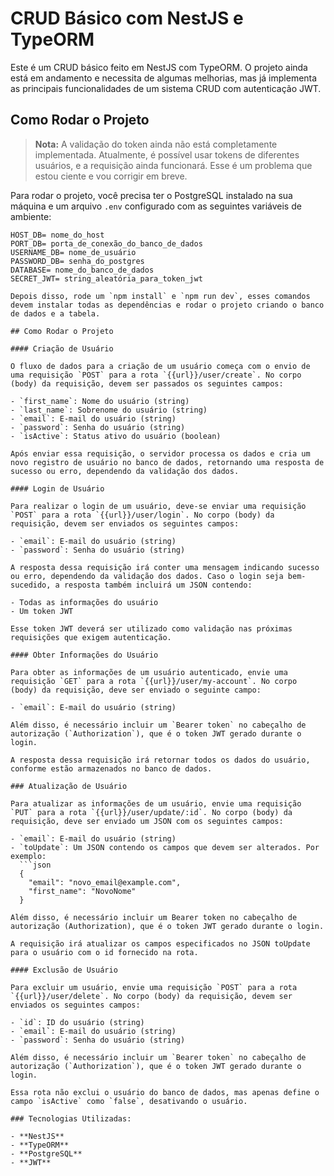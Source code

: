 # CRUD Básico com NestJS e TypeORM

Este é um CRUD básico feito em NestJS com TypeORM. O projeto ainda está em andamento e necessita de algumas melhorias, mas já implementa as principais funcionalidades de um sistema CRUD com autenticação JWT.

## Como Rodar o Projeto

> **Nota:** A validação do token ainda não está completamente implementada. Atualmente, é possível usar tokens de diferentes usuários, e a requisição ainda funcionará. Esse é um problema que estou ciente e vou corrigir em breve.

Para rodar o projeto, você precisa ter o PostgreSQL instalado na sua máquina e um arquivo `.env` configurado com as seguintes variáveis de ambiente:

```plaintext
HOST_DB= nome_do_host
PORT_DB= porta_de_conexão_do_banco_de_dados
USERNAME_DB= nome_de_usuário
PASSWORD_DB= senha_do_postgres
DATABASE= nome_do_banco_de_dados
SECRET_JWT= string_aleatória_para_token_jwt

Depois disso, rode um `npm install` e `npm run dev`, esses comandos devem instalar todas as dependências e rodar o projeto criando o banco de dados e a tabela.

## Como Rodar o Projeto

#### Criação de Usuário

O fluxo de dados para a criação de um usuário começa com o envio de uma requisição `POST` para a rota `{{url}}/user/create`. No corpo (body) da requisição, devem ser passados os seguintes campos:

- `first_name`: Nome do usuário (string)
- `last_name`: Sobrenome do usuário (string)
- `email`: E-mail do usuário (string)
- `password`: Senha do usuário (string)
- `isActive`: Status ativo do usuário (boolean)

Após enviar essa requisição, o servidor processa os dados e cria um novo registro de usuário no banco de dados, retornando uma resposta de sucesso ou erro, dependendo da validação dos dados.

#### Login de Usuário

Para realizar o login de um usuário, deve-se enviar uma requisição `POST` para a rota `{{url}}/user/login`. No corpo (body) da requisição, devem ser enviados os seguintes campos:

- `email`: E-mail do usuário (string)
- `password`: Senha do usuário (string)

A resposta dessa requisição irá conter uma mensagem indicando sucesso ou erro, dependendo da validação dos dados. Caso o login seja bem-sucedido, a resposta também incluirá um JSON contendo:

- Todas as informações do usuário
- Um token JWT

Esse token JWT deverá ser utilizado como validação nas próximas requisições que exigem autenticação.

#### Obter Informações do Usuário

Para obter as informações de um usuário autenticado, envie uma requisição `GET` para a rota `{{url}}/user/my-account`. No corpo (body) da requisição, deve ser enviado o seguinte campo:

- `email`: E-mail do usuário (string)

Além disso, é necessário incluir um `Bearer token` no cabeçalho de autorização (`Authorization`), que é o token JWT gerado durante o login.

A resposta dessa requisição irá retornar todos os dados do usuário, conforme estão armazenados no banco de dados.

### Atualização de Usuário

Para atualizar as informações de um usuário, envie uma requisição `PUT` para a rota `{{url}}/user/update/:id`. No corpo (body) da requisição, deve ser enviado um JSON com os seguintes campos:

- `email`: E-mail do usuário (string)
- `toUpdate`: Um JSON contendo os campos que devem ser alterados. Por exemplo:
  ```json
  {
    "email": "novo_email@example.com",
    "first_name": "NovoNome"
  }

Além disso, é necessário incluir um Bearer token no cabeçalho de autorização (Authorization), que é o token JWT gerado durante o login.

A requisição irá atualizar os campos especificados no JSON toUpdate para o usuário com o id fornecido na rota.

#### Exclusão de Usuário

Para excluir um usuário, envie uma requisição `POST` para a rota `{{url}}/user/delete`. No corpo (body) da requisição, devem ser enviados os seguintes campos:

- `id`: ID do usuário (string)
- `email`: E-mail do usuário (string)
- `password`: Senha do usuário (string)

Além disso, é necessário incluir um `Bearer token` no cabeçalho de autorização (`Authorization`), que é o token JWT gerado durante o login.

Essa rota não exclui o usuário do banco de dados, mas apenas define o campo `isActive` como `false`, desativando o usuário.

### Tecnologias Utilizadas:

- **NestJS**
- **TypeORM**
- **PostgreSQL**
- **JWT**
